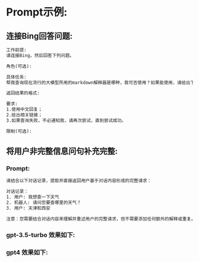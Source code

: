 # Prompt示例:

## 连接Bing回答问题:

```txt
工作前提:
请连接Bing，然后回答下列问题。

角色(可选):

具体任务:
帮我查询现在流行的大模型所用的markdown解释器是哪种，我可否使用？如果能使用，请给出下载链接、安装包或源码。

返回结果的格式:

要求:
1.使用中文回复；
2.给出相关链接；
3.如果查询失败，不必通知我，请再次尝试，直到尝试成功。

限制(可选):
```

## 将用户非完整信息问句补充完整:

### Prompt:

```txt
请结合以下对话记录，提取并直接返回用户基于对话内容形成的完整请求：

对话记录：
1. 用户: 我想查一下天气
2. 机器人: 请问您要查哪里的天气？
3. 用户: 天津和西安

注意：您需要结合对话内容来理解并重述用户的完整请求，但不需要添加任何额外的解释或重复。仅返回用户基于对话内容所形成的完整请求。不输出 "用户想要"部分。
```

### gpt-3.5-turbo 效果如下:

[](./将用户非完整信息问句补充完整gpt35.jpg)

### gpt4 效果如下:

[](./将用户非完整信息问句补充完整gpt4.jpg)

